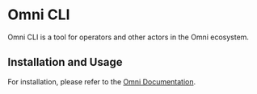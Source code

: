 # Omni CLI

Omni CLI is a tool for operators and other actors in the Omni ecosystem.

## Installation and Usage

For installation, please refer to the [Omni Documentation](https://docs.omni.network/operate/testnet/install).
